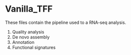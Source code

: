 # Vanilla_TFF
These files contain the pipeline used to a RNA-seq analysis.
1. Quality analysis
2. De novo assembly
3. Annotation
4. Functional signatures
